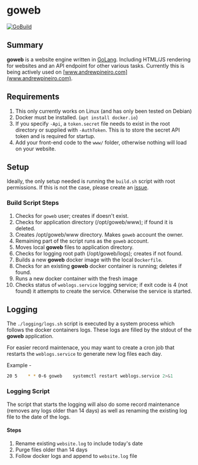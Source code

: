# goweb

[![GoBuild](https://github.com/andrew-pineiro/goweb/actions/workflows/go.yml/badge.svg)](https://github.com/andrew-pineiro/goweb/actions/workflows/go.yml)

## Summary

**goweb** is a website engine written in [GoLang](https://golang.org/). Including HTML/JS rendering for websites and an API endpoint for other various tasks. Currently this is being actively used on [www.andrewpineiro.com](www.andrewpineiro.com).

## Requirements
1. This only currently works on Linux (and has only been tested on Debian)
2. Docker must be installed. (`apt install docker.io`)
3. If you specify `-Api`, a `token.secret` file needs to exist in the root directory or supplied with `-AuthToken`. This is to store the secret API token and is required for startup.
4. Add your front-end code to the `www/` folder, otherwise nothing will load on your website.


## Setup

Ideally, the only setup needed is running the `build.sh` script with root permissions. If this is not the case, please create an [issue](https://github.com/andrew-pineiro/goweb/issues).

### Build Script Steps
1. Checks for `goweb` user; creates if doesn't exist.
2. Checks for application directory (/opt/goweb/www); if found it is deleted.
3. Creates /opt/goweb/www directory. Makes `goweb` account the owner.
4. Remaining part of the script runs as the `goweb` account.
5. Moves local **goweb** files to application directory.
6. Checks for logging root path (/opt/goweb/logs); creates if not found.
7. Builds a new **goweb** docker image with the local `Dockerfile`.
8. Checks for an existing **goweb** docker container is running; deletes if found. 
9. Runs a new docker container with the fresh image
10. Checks status of `weblogs.service` logging service; if exit code is 4 (not found) it attempts to create the service. Otherwise the service is started.


## Logging

The `./logging/logs.sh` script is executed by a system process which follows the docker containers logs. These logs are filled by the stdout of the **goweb** application.

For easier record maintenace, you may want to create a cron job that restarts the `weblogs.service` to generate new log files each day.

Example -
```bash
20 5    * * 0-6 goweb    systemctl restart weblogs.service 2>&1
```

### Logging Script

The script that starts the logging will also do some record maintenance (removes any logs older than 14 days) as well as renaming the existing log file to the date of the logs.

#### Steps
1. Rename existing `website.log` to include today's date
2. Purge files older than 14 days
3. Follow docker logs and append to `website.log` file 